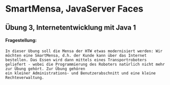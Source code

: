 # SmartMensa, JavaServer Faces
## Übung 3, Internetentwicklung mit Java 1
#### Fragestellung:

	In dieser Übung soll die Mensa der HTW etwas modernisiert werden: Wir möchten eine SmartMensa, d.h. der Kunde kann über das Internet bestellen. Das Essen wird dann mittels eines Transportroboters geliefert - wobei die Programmierung des Roboters natürlich nicht mehr zur Übung gehört. Zur Übung gehören
	ein kleiner Administrations- und Benutzerabschnitt und eine kleine Rechteverwaltung.
